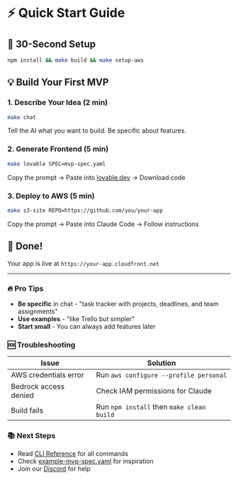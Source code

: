 # ⚡ Quick Start Guide

## 🚀 30-Second Setup

```bash
npm install && make build && make setup-aws
```

## 💡 Build Your First MVP

### 1. Describe Your Idea (2 min)
```bash
make chat
```
Tell the AI what you want to build. Be specific about features.

### 2. Generate Frontend (5 min)
```bash
make lovable SPEC=mvp-spec.yaml
```
Copy the prompt → Paste into [lovable.dev](https://lovable.dev) → Download code

### 3. Deploy to AWS (5 min)
```bash
make s3-site REPO=https://github.com/you/your-app
```
Copy the prompt → Paste into Claude Code → Follow instructions

## 🎉 Done!

Your app is live at `https://your-app.cloudfront.net`

---

### 🔥 Pro Tips

- **Be specific** in chat - "task tracker with projects, deadlines, and team assignments"
- **Use examples** - "like Trello but simpler"
- **Start small** - You can always add features later

### 🆘 Troubleshooting

| Issue | Solution |
|-------|----------|
| AWS credentials error | Run `aws configure --profile personal` |
| Bedrock access denied | Check IAM permissions for Claude |
| Build fails | Run `npm install` then `make clean build` |

### 📚 Next Steps

- Read [CLI Reference](CLI_REFERENCE.md) for all commands
- Check [example-mvp-spec.yaml](example-mvp-spec.yaml) for inspiration
- Join our [Discord](https://discord.gg/overnight-mvp) for help